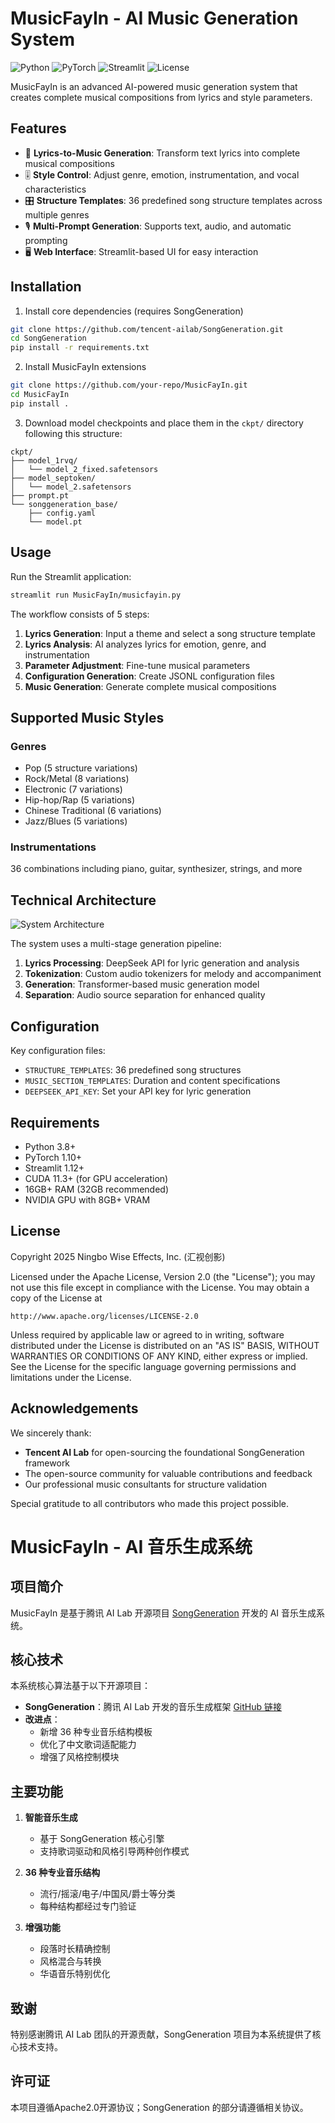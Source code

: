 # MusicFayIn - AI Music Generation System

![Python](https://img.shields.io/badge/python-3.8+-blue.svg)
![PyTorch](https://img.shields.io/badge/PyTorch-1.10+-red.svg)
![Streamlit](https://img.shields.io/badge/Streamlit-1.12+-green.svg)
![License](https://img.shields.io/badge/License-Apache%202.0-blue.svg)

MusicFayIn is an advanced AI-powered music generation system that creates complete musical compositions from lyrics and style parameters.

## Features

- 🎵 **Lyrics-to-Music Generation**: Transform text lyrics into complete musical compositions
- 🎚️ **Style Control**: Adjust genre, emotion, instrumentation, and vocal characteristics
- 🎛️ **Structure Templates**: 36 predefined song structure templates across multiple genres
- 🎙️ **Multi-Prompt Generation**: Supports text, audio, and automatic prompting
- 🖥️ **Web Interface**: Streamlit-based UI for easy interaction

## Installation

1. Install core dependencies (requires SongGeneration)
```bash
git clone https://github.com/tencent-ailab/SongGeneration.git
cd SongGeneration
pip install -r requirements.txt
```

2. Install MusicFayIn extensions
```bash
git clone https://github.com/your-repo/MusicFayIn.git
cd MusicFayIn
pip install .
```

3. Download model checkpoints and place them in the `ckpt/` directory following this structure:
```
ckpt/
├── model_1rvq/
│   └── model_2_fixed.safetensors
├── model_septoken/
│   └── model_2.safetensors
├── prompt.pt
└── songgeneration_base/
    ├── config.yaml
    └── model.pt
```

## Usage

Run the Streamlit application:
```bash
streamlit run MusicFayIn/musicfayin.py
```

The workflow consists of 5 steps:

1. **Lyrics Generation**: Input a theme and select a song structure template
2. **Lyrics Analysis**: AI analyzes lyrics for emotion, genre, and instrumentation
3. **Parameter Adjustment**: Fine-tune musical parameters
4. **Configuration Generation**: Create JSONL configuration files
5. **Music Generation**: Generate complete musical compositions

## Supported Music Styles

### Genres
- Pop (5 structure variations)
- Rock/Metal (8 variations)
- Electronic (7 variations)
- Hip-hop/Rap (5 variations)
- Chinese Traditional (6 variations)
- Jazz/Blues (5 variations)

### Instrumentations
36 combinations including piano, guitar, synthesizer, strings, and more

## Technical Architecture

![System Architecture](docs/architecture.png)

The system uses a multi-stage generation pipeline:
1. **Lyrics Processing**: DeepSeek API for lyric generation and analysis
2. **Tokenization**: Custom audio tokenizers for melody and accompaniment
3. **Generation**: Transformer-based music generation model
4. **Separation**: Audio source separation for enhanced quality

## Configuration

Key configuration files:
- `STRUCTURE_TEMPLATES`: 36 predefined song structures
- `MUSIC_SECTION_TEMPLATES`: Duration and content specifications
- `DEEPSEEK_API_KEY`: Set your API key for lyric generation

## Requirements

- Python 3.8+
- PyTorch 1.10+
- Streamlit 1.12+
- CUDA 11.3+ (for GPU acceleration)
- 16GB+ RAM (32GB recommended)
- NVIDIA GPU with 8GB+ VRAM

## License

Copyright 2025 Ningbo Wise Effects, Inc. (汇视创影)

Licensed under the Apache License, Version 2.0 (the "License");
you may not use this file except in compliance with the License.
You may obtain a copy of the License at

    http://www.apache.org/licenses/LICENSE-2.0

Unless required by applicable law or agreed to in writing, software
distributed under the License is distributed on an "AS IS" BASIS,
WITHOUT WARRANTIES OR CONDITIONS OF ANY KIND, either express or implied.
See the License for the specific language governing permissions and
limitations under the License.

## Acknowledgements

We sincerely thank:
- **Tencent AI Lab** for open-sourcing the foundational SongGeneration framework
- The open-source community for valuable contributions and feedback
- Our professional music consultants for structure validation

Special gratitude to all contributors who made this project possible.

# MusicFayIn - AI 音乐生成系统

## 项目简介
MusicFayIn 是基于腾讯 AI Lab 开源项目 [SongGeneration](https://github.com/tencent-ailab/SongGeneration) 开发的 AI 音乐生成系统。

## 核心技术
本系统核心算法基于以下开源项目：
- **SongGeneration**：腾讯 AI Lab 开发的音乐生成框架 [GitHub 链接](https://github.com/tencent-ailab/SongGeneration)
- **改进点**：
  - 新增 36 种专业音乐结构模板
  - 优化了中文歌词适配能力
  - 增强了风格控制模块

## 主要功能
1. **智能音乐生成**
   - 基于 SongGeneration 核心引擎
   - 支持歌词驱动和风格引导两种创作模式

2. **36 种专业音乐结构**
   - 流行/摇滚/电子/中国风/爵士等分类
   - 每种结构都经过专门验证

3. **增强功能**
   - 段落时长精确控制
   - 风格混合与转换
   - 华语音乐特别优化

## 致谢
特别感谢腾讯 AI Lab 团队的开源贡献，SongGeneration 项目为本系统提供了核心技术支持。

## 许可证
本项目遵循Apache2.0开源协议；SongGeneration 的部分请遵循相关协议。
